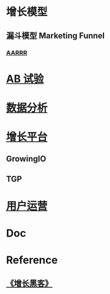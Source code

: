 
# 增长模型
## 漏斗模型 Marketing Funnel
### [AARRR](GrowthModel/AARRR/README.md)

# [AB 试验](ABTest/README.md)

# [数据分析](Analysis/README.md)

# [增长平台](UGP/README.md)
## GrowingIO
## TGP

# [用户运营](UserOperation/)

# Doc

# Reference
## [《增长黑客》](https://github.com/SunnnyChan/sc.ebooks/blob/master/product/GrowthHackers/)